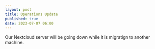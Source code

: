 ```yaml
---
layout: post
title: Operations Update
published: true
date: 2023-07-07 06:00
---
```


Our Nextcloud server will be going down while it is migratign to another machine.

